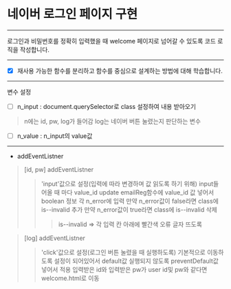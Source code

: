 # 네이버 로그인 페이지 구현


---

로그인과 비밀번호를 정확히 입력했을 때 welcome 페이지로 넘어갈 수 있도록 코드 로직을 작성합니다.


---
- [x] 재사용 가능한 함수를 분리하고 함수를 중심으로 설계하는 방법에 대해 학습합니다.

---
변수 설정
- [ ] n_input : document.querySelector로 class 설정하여 내용 받아오기
> n에는 id, pw, log가 들어감
> log는 네이버 버튼 눌렸는지 판단하는 변수


- [ ] n_value : n_input의 value값

---

- addEventListner
> [id, pw] addEventListner
>> 'input'값으로 설정(입력에 따라 변경하며 값 읽도록 하기 위해)
>> input들어올 때 마다 value_id update
>> emailReg함수에 value_id 값 넣어서 boolean 정보 각 n_error에 입력
>> 만약 n_error값이 false라면 class에 is--invalid 추가
>> 만약 n_error값이 true라면 class에 is--invalid 삭제
>>> is--invalid => 각 입력 칸 아래에 빨간색 오류 글자 뜨도록

> [log] addEventListner
>> 'click'값으로 설정(로그인 버튼 눌렸을 때 실행하도록)
>> 기본적으로 이동하도록 설정이 되어있어서 default값 실행되지 않도록 preventDefault값 넣어서 적용
>> 입력받은 id와 입력받은 pw가 user id및 pw와 같다면 welcome.html로 이동
